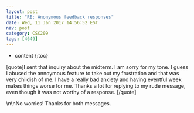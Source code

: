 ```yaml
---
layout: post
title: "RE: Anonymous feedback responses"
date: Wed, 11 Jan 2017 14:56:52 EST
nav: post
category: CSC209
tags: [4649]
---
```


* content
{:toc}

[quote]I sent that inquiry about the midterm. I am sorry for my tone. I guess I abused the annoymous feature to take out my frustration and that was very childish of me. I have a really bad anxiety and having eventful week makes things worse for me. Thanks a lot for replying to my rude message, even though it was not worthy of a response. [/quote]
<!-- more -->
<p>\n\nNo worries! Thanks for both messages.</p>
